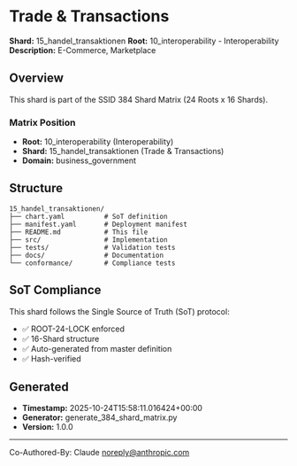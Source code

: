 # Trade & Transactions

**Shard:** 15_handel_transaktionen
**Root:** 10_interoperability - Interoperability
**Description:** E-Commerce, Marketplace

## Overview

This shard is part of the SSID 384 Shard Matrix (24 Roots x 16 Shards).

### Matrix Position
- **Root:** 10_interoperability (Interoperability)
- **Shard:** 15_handel_transaktionen (Trade & Transactions)
- **Domain:** business_government

## Structure

```
15_handel_transaktionen/
├── chart.yaml          # SoT definition
├── manifest.yaml       # Deployment manifest
├── README.md           # This file
├── src/                # Implementation
├── tests/              # Validation tests
├── docs/               # Documentation
└── conformance/        # Compliance tests
```

## SoT Compliance

This shard follows the Single Source of Truth (SoT) protocol:
- ✅ ROOT-24-LOCK enforced
- ✅ 16-Shard structure
- ✅ Auto-generated from master definition
- ✅ Hash-verified

## Generated

- **Timestamp:** 2025-10-24T15:58:11.016424+00:00
- **Generator:** generate_384_shard_matrix.py
- **Version:** 1.0.0

---

Co-Authored-By: Claude <noreply@anthropic.com>
